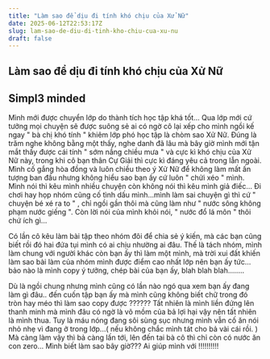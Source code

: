 ```yaml
---
title: "Làm sao để dịu đi tính khó chịu của Xử Nữ"
date: 2025-06-12T22:53:17Z
slug: lam-sao-de-diu-di-tinh-kho-chiu-cua-xu-nu
draft: false
---
```


## Làm sao để dịu đi tính khó chịu của Xử Nữ

## Simpl3 minded

Mình mới được chuyển lớp do thành tích học tập khá tốt... Qua lớp mới cứ tưởng mọi chuyện sẽ được suông sẻ ai có ngờ cô lại xếp cho mình ngồi kế ngay " bà chị khó tính " khiêm lớp phó học tập là chòm sao Xử Nữ. Đúng là trăm nghe không bằng một thấy, nghe danh đã lâu mà bây giờ mình mới tận mắt thấy được cái tính " sớm nắng chiều mưa " và cực kì khó chịu của Xử Nữ này, trong khi cô bạn thân Cự Giải thì cực kì đáng yêu cả trong lẫn ngoài. Mình cố gắng hòa đồng và luôn chiều theo ý Xử Nữ để không làm mất ấn tượng ban đầu nhưng không hiểu sao bạn ấy cứ luôn " chửi xéo " mình. Mình nói thì kêu mình nhiều chuyện còn không nói thì kêu mình giả điếc... Đi chơi hay họp nhóm cũng cố tình dấu mình...mình làm sai chuyện gì thì cứ " chuyện bé xé ra to " , chỉ ngồi gần thôi mà cũng làm như " nước sông không phạm nước giếng ". Còn lời nói của mình khỏi nói, " nước đổ lá môn " thôi chứ ích gì...
 
Có lần cô kêu làm bài tập theo nhóm đôi để chia sẻ ý kiến, mà các bạn cũng biết rồi đó hai đứa tụi mình có ai chịu nhường ai đâu. Thế là tách nhóm, mình làm chung với người khác còn bạn ấy thì làm một mình, mà trời xui đất khiến làm sao bài làm của nhóm mình được điểm cao nhất lớp nên bạn ấy tức... bảo nào là mình copy ý tưởng, chép bài của bạn ấy, blah blah blah........
 
Dù là ngồi chung nhưng mình cũng có lần nào ngó qua xem bạn ấy đang làm gì đâu.. đến cuốn tập bạn ấy mà mình cũng không biết chữ trong đó tròn hay méo thì làm sao copy được ?????? Tất nhiên là mình liền đứng lên thanh minh mà mình đâu có ngờ là võ mồm của bả lợi hại vậy nên tất nhiên là mình thua. Tuy là máu nóng đang sôi sùng sục nhưng mình vẫn cố ăn nói nhỏ nhẹ vì đang ở trong lớp...( nếu không chắc mình tát cho bả vài cái rồi. ) Mà càng làm vậy thì bả càng lấn tới, lên đến tai bà cô thì chỉ còn có nước ăn con zero...
Mình biết làm sao bây giờ??? Ai giúp mình với !!!!!!!!!!